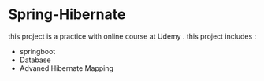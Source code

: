 # Spring-Hibernate
this project is a practice with online course at Udemy .
this project includes :
  - springboot
  - Database
  - Advaned Hibernate Mapping 
